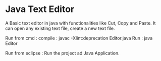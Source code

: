 Java Text Editor
================

A Basic text editor in java with functionalities like Cut, Copy and Paste.
It can open any existing text file, create a new text file.

Run from cmd : 
compile : javac  -Xlint:deprecation Editor.java
Run : java Editor

Run from eclipse : 
Run the project ad Java Application.

